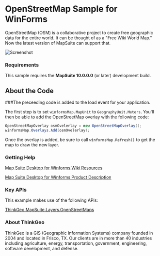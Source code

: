 # OpenStreetMap Sample for WinForms
OpenStreetMap (OSM) is a collaborative project to create free geographic data for the entire world. It can be thought of as a "Free Wiki World Map." 
Now the latest version of MapSuite can support that. 

![Screenshot](https://github.com/thinkgeogithub/TestRepo/blob/master/Screenshot.jpg)

### Requirements
This sample requires the **MapSuite 10.0.0.0** (or later) development build.

## About the Code

###The preceeding code is added to the load event for your application.

The first step is to set `winformsMap.MapUnit` to `GeographyUnit.Meters`. 
You'll then be able to add the OpenStreetMap overlay with the following code:
```csharp
OpenStreetMapOverlay osmOvelerlay = new OpenStreetMapOverlay();
winformsMap.Overlays.Add(osmOvelerlay);
```
Once the overlay is added, be sure to call `winformsMap.Refresh()` to get the map to draw the new layer. 

### Getting Help

[Map Suite Desktop for Winforms Wiki Resources](http://wiki.thinkgeo.com/wiki/map_suite_desktop_edition)

[Map Suite Desktop for Winforms Product Description](http://thinkgeo.com/map-suite-developer-gis/desktop-edition/)

### Key APIs
This example makes use of the following APIs:

[ThinkGeo.MapSuite.Layers.OpenStreetMaps](http://wiki.thinkgeo.com/wiki/thinkgeo.mapsuite.core.openstreetmaplayer)


### About ThinkGeo
ThinkGeo is a GIS (Geographic Information Systems) company founded in 2004 and located in Frisco, TX. Our clients are in more than 40 industries including agriculture, energy, transportation, government, engineering, software development, and defense.




